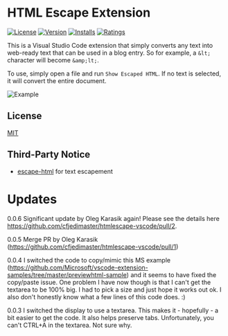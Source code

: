 # HTML Escape Extension

[![License](https://img.shields.io/badge/license-MIT-green.svg?style=flat)](https://raw.githubusercontent.com/cfjedimaster/htmlescape-vscode/master/LICENSE)
[![Version](https://vsmarketplacebadge.apphb.com/version/raymondcamden.htmlescape-vscode-extension.svg)](https://marketplace.visualstudio.com/items?itemName=raymondcamden.htmlescape-vscode-extension)
[![Installs](https://vsmarketplacebadge.apphb.com/installs/raymondcamden.htmlescape-vscode-extension.svg)](https://marketplace.visualstudio.com/items?itemName=raymondcamden.htmlescape-vscode-extension)
[![Ratings](https://vsmarketplacebadge.apphb.com/rating/raymondcamden.htmlescape-vscode-extension.svg)](https://marketplace.visualstudio.com/items?itemName=raymondcamden.htmlescape-vscode-extension)

This is a Visual Studio Code extension that simply converts any text into web-ready text that can be used in a blog entry. So for example, a `&lt;` character will become `&amp;lt;`. 

To use, simply open a file and run `Show Escaped HTML`. If no text is selected, it will convert the entire document.

![Example](images/preview.gif)

## License
[MIT](LICENSE)

## Third-Party Notice

* [escape-html](https://github.com/component/escape-html) for text escapement

# Updates

0.0.6 Significant update by Oleg Karasik again! Please see the details here <https://github.com/cfjedimaster/htmlescape-vscode/pull/2>.

0.0.5 Merge PR by Oleg Karasik (https://github.com/cfjedimaster/htmlescape-vscode/pull/1)

0.0.4 I switched the code to copy/mimic this MS example (https://github.com/Microsoft/vscode-extension-samples/tree/master/previewhtml-sample) and it seems to have fixed the copy/paste issue. One problem I have now though is that I can't get the textarea to be 100% big. I had to pick a size and just hope it works out ok. I also don't honestly know what a few lines of this code does. :)

0.0.3 I switched the display to use a textarea. This makes it - hopefully - a bit easier to get the code. It also helps preserve tabs. Unfortunately, you can't CTRL+A in the textarea. Not sure why. 


